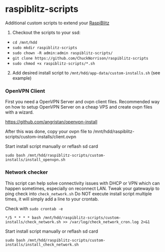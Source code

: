 # raspiblitz-scripts
Additional custom scripts to extend your [RaspiBlitz](https://github.com/rootzoll/raspiblitz/)

1. Checkout the scripts to your ssd:
- `cd /mnt/hdd`
- `sudo mkdir raspiblitz-scripts`
- `sudo chown -R admin:admin raspiblitz-scripts/`
- `git clone https://github.com/ChuckNorrison/raspiblitz-scripts`
- `sudo chmod +x raspiblitz-scripts/*.sh`

2. Add desired install script to `/mnt/hdd/app-data/custom-installs.sh` (see example)

### OpenVPN Client

First you need a OpenVPN Server and ovpn client files. 
Recommended way on how to setup OpenVPN Server on a cheap VPS and create ovpn files with a wizard. 

https://github.com/angristan/openvpn-install

After this was done, copy your ovpn file to /mnt/hdd/raspiblitz-scripts/custom-installs/client.ovpn

Start install script manually or reflash sd card

`sudo bash /mnt/hdd/raspiblitz-scripts/custom-installs/install_openvpn.sh`

### Network checker

This script can help solve connectivity issues with DHCP or VPN which can happen sometimes, especially on reconnect LAN.
Tweak your gatewayip to ping check into `check_network.sh`
Do NOT execute install script multiple times, it will simply add a line to your crontab.

Check with `sudo crontab -e`

`*/5 * * * * bash /mnt/hdd/raspiblitz-scripts/custom-installs/check_network.sh >> /var/log/check_network_cron.log 2>&1`

Start install script manually or reflash sd card

`sudo bash /mnt/hdd/raspiblitz-scripts/custom-installs/install_check_network.sh`
